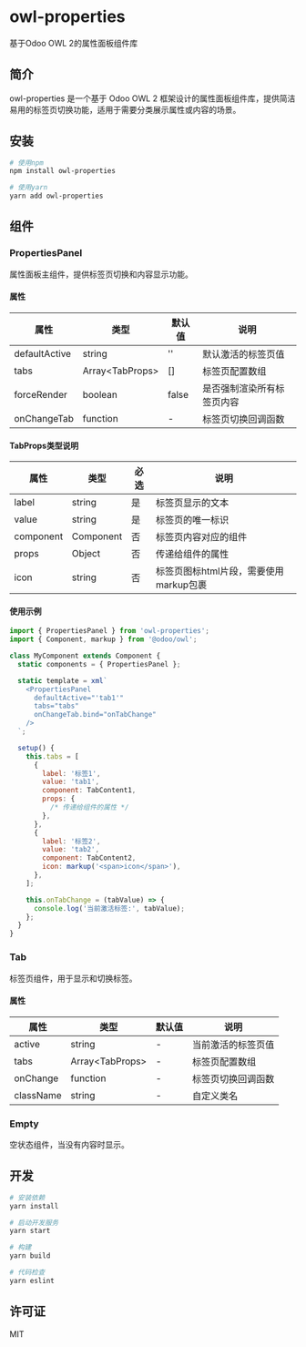 # owl-properties

基于Odoo OWL 2的属性面板组件库

## 简介

owl-properties 是一个基于 Odoo OWL 2 框架设计的属性面板组件库，提供简洁易用的标签页切换功能，适用于需要分类展示属性或内容的场景。

## 安装

```bash
# 使用npm
npm install owl-properties

# 使用yarn
yarn add owl-properties
```

## 组件

### PropertiesPanel

属性面板主组件，提供标签页切换和内容显示功能。

#### 属性

| 属性          | 类型                  | 默认值 | 说明                       |
| ------------- | --------------------- | ------ | -------------------------- |
| defaultActive | string                | ''     | 默认激活的标签页值         |
| tabs          | Array&lt;TabProps&gt; | []     | 标签页配置数组             |
| forceRender   | boolean               | false  | 是否强制渲染所有标签页内容 |
| onChangeTab   | function              | -      | 标签页切换回调函数         |

#### TabProps类型说明

| 属性      | 类型      | 必选 | 说明                                   |
| --------- | --------- | ---- | -------------------------------------- |
| label     | string    | 是   | 标签页显示的文本                       |
| value     | string    | 是   | 标签页的唯一标识                       |
| component | Component | 否   | 标签页内容对应的组件                   |
| props     | Object    | 否   | 传递给组件的属性                       |
| icon      | string    | 否   | 标签页图标html片段，需要使用markup包裹 |

#### 使用示例

```javascript
import { PropertiesPanel } from 'owl-properties';
import { Component, markup } from '@odoo/owl';

class MyComponent extends Component {
  static components = { PropertiesPanel };

  static template = xml`
    <PropertiesPanel 
      defaultActive="'tab1'" 
      tabs="tabs" 
      onChangeTab.bind="onTabChange"
    />
  `;

  setup() {
    this.tabs = [
      {
        label: '标签1',
        value: 'tab1',
        component: TabContent1,
        props: {
          /* 传递给组件的属性 */
        },
      },
      {
        label: '标签2',
        value: 'tab2',
        component: TabContent2,
        icon: markup('<span>icon</span>'),
      },
    ];

    this.onTabChange = (tabValue) => {
      console.log('当前激活标签:', tabValue);
    };
  }
}
```

### Tab

标签页组件，用于显示和切换标签。

#### 属性

| 属性      | 类型                  | 默认值 | 说明               |
| --------- | --------------------- | ------ | ------------------ |
| active    | string                | -      | 当前激活的标签页值 |
| tabs      | Array&lt;TabProps&gt; | -      | 标签页配置数组     |
| onChange  | function              | -      | 标签页切换回调函数 |
| className | string                | -      | 自定义类名         |

### Empty

空状态组件，当没有内容时显示。

## 开发

```bash
# 安装依赖
yarn install

# 启动开发服务
yarn start

# 构建
yarn build

# 代码检查
yarn eslint
```

## 许可证

MIT
